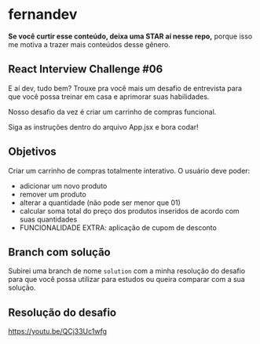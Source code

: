 # fernandev

**Se você curtir esse conteúdo, deixa uma STAR aí nesse repo,** porque isso me motiva a trazer mais conteúdos desse gênero.

## React Interview Challenge #06

E aí dev, tudo bem? Trouxe pra você mais um desafio de entrevista para que você possa treinar em casa e aprimorar suas habilidades.

Nosso desafio da vez é criar um carrinho de compras funcional.

Siga as instruções dentro do arquivo App.jsx e bora codar!

## Objetivos

Criar um carrinho de compras totalmente interativo. O usuário deve poder:

- adicionar um novo produto
- remover um produto
- alterar a quantidade (não pode ser menor que 01)
- calcular soma total do preço dos produtos inseridos de acordo com suas quantidades
- FUNCIONALIDADE EXTRA: aplicação de cupom de desconto

## Branch com solução

Subirei uma branch de nome `solution` com a minha resolução do desafio para que você possa utilizar para estudos ou queira comparar com a sua solução.

## Resolução do desafio

https://youtu.be/QCj33Uc1wfg
